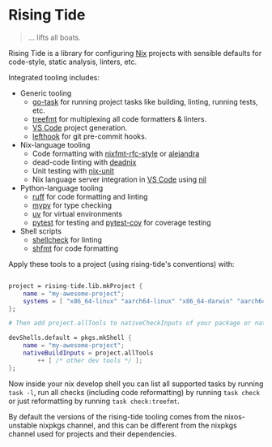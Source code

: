 # Rising Tide

> … lifts all boats.

Rising Tide is a library for configuring [Nix] projects with sensible defaults for code-style, static analysis, linters, etc.

Integrated tooling includes:

* Generic tooling
    * [go-task] for running project tasks like building, linting, running tests, etc.
    * [treefmt] for multiplexing all code formatters & linters.
    * [VS Code][vscode] project generation.
    * [lefthook] for git pre-commit hooks.
* Nix-language tooling
    * Code formatting with [nixfmt-rfc-style] or [alejandra]
    * dead-code linting with [deadnix]
    * Unit testing with [nix-unit]
    * Nix language server integration in [VS Code][vscode] using [nil]
* Python-language tooling
    * [ruff] for code formatting and linting
    * [mypy] for type checking
    * [uv] for virtual environments
    * [pytest] for testing and [pytest-cov] for coverage testing
* Shell scripts
    * [shellcheck] for linting
    * [shfmt] for code formatting

Apply these tools to a project (using rising-tide's conventions) with:

```nix

project = rising-tide.lib.mkProject {
    name = "my-awesome-project";
    systems = [ "x86_64-linux" "aarch64-linux" "x86_64-darwin" "aarch64-darwin" ];
};

# Then add project.allTools to nativeCheckInputs of your package or nativeBuildInputs of your devShell:

devShells.default = pkgs.mkShell {
    name = "my-awesome-project";
    nativeBuildInputs = project.allTools
        ++ [ /* other dev tools */ ];
};
```

Now inside your nix develop shell you can list all supported tasks by running `task -l`, run all checks (including code reformatting) by running `task check` or just reformatting by running `task check:treefmt`.


By default the versions of the rising-tide tooling comes from the nixos-unstable nixpkgs channel, and this can be different from the nixpkgs channel used for projects and their dependencies.

[nix]: https://nixos.org/
[go-task]: https://taskfile.dev/
[nixfmt-rfc-style]: https://github.com/NixOS/nixfmt
[alejandra]: https://github.com/kamadorueda/alejandra
[deadnix]: https://github.com/astro/deadnix
[nix-unit]: https://github.com/nix-community/nix-unit
[treefmt]: https://treefmt.com/
[vscode]: https://code.visualstudio.com/
[nil]: https://github.com/oxalica/nil
[lefthook]: https://evilmartians.github.io/lefthook/
[ruff]: https://docs.astral.sh/ruff/
[mypy]: https://mypy.readthedocs.io/en/stable/index.html
[uv]: https://github.com/astral-sh/uv
[pytest]: https://docs.pytest.org/en/stable/
[pytest-cov]: https://pytest-cov.readthedocs.io/en/stable/
[shellcheck]: https://www.shellcheck.net/
[shfmt]: https://github.com/mvdan/sh
